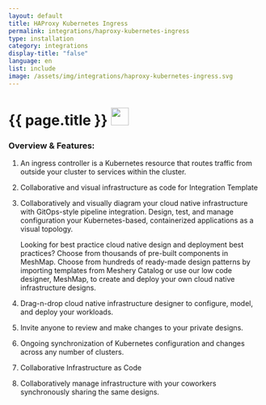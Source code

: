 ```yaml
---
layout: default
title: HAProxy Kubernetes Ingress
permalink: integrations/haproxy-kubernetes-ingress
type: installation
category: integrations
display-title: "false"
language: en
list: include
image: /assets/img/integrations/haproxy-kubernetes-ingress.svg
---
```


<h1>{{ page.title }} <img src="{{ page.image }}" style="width: 35px; height: 35px;" /></h1>


<!-- This needs replaced with the Category property, not the sub-category.
 #### Category: kubernetes-ingress -->

### Overview & Features:
1. An ingress controller is a Kubernetes resource that routes traffic from outside your cluster to services within the cluster.

2. Collaborative and visual infrastructure as code for Integration Template

4. 
    Collaboratively and visually diagram your cloud native infrastructure with GitOps-style pipeline integration. Design, test, and manage configuration your Kubernetes-based, containerized applications as a visual topology.



    Looking for best practice cloud native design and deployment best practices? Choose from thousands of pre-built components in MeshMap. Choose from hundreds of ready-made design patterns by importing templates from Meshery Catalog or use our low code designer, MeshMap, to create and deploy your own cloud native infrastructure designs.



5. Drag-n-drop cloud native infrastructure designer to configure, model, and deploy your workloads.

6. Invite anyone to review and make changes to your private designs.

7. Ongoing synchronization of Kubernetes configuration and changes across any number of clusters.

8. Collaborative Infrastructure as Code

9. Collaboratively manage infrastructure with your coworkers synchronously sharing the same designs.

